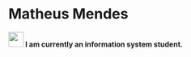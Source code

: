 # Matheus Mendes


<!--a href="http://matheusfmendes.github.io/">
<img align="right" src="https://metrics.lecoq.io/matheusfmendes?base.metadata=0" />
</a-->

<img src="https://user-images.githubusercontent.com/50635097/119244289-5057c900-bb45-11eb-8ee1-1c826488615b.png" width="30px" /><strong> I am currently an information system student.</strong>

<!--a href="http://matheusfmendes.github.io/">
<img align="right" src="https://github-readme-stats.vercel.app/api?username=matheusfmendes&bg_color=22272E&text_color=CDD9E5&count_private=true&show_icons=true&hide_border=true&include_all_commits=true"/> 
</a-->

<!--img src="https://user-images.githubusercontent.com/50635097/119244230-b263fe80-bb44-11eb-9e1e-71116373fb04.png" width="40px"/><br/>I'm a back-end developer, moving towards <strong>fullstack</strong>
<br />
<br />
<br />
<br />
<br />
<br />
<br />
<br />
<br />
<br />
<br />
<br />
<br />
<br />
<br />
<br />
<br />
<h3 align="center">Thanks for visiting my Github :-) Wish you have a good time here! 🎉 Please continue your visit ↓</h3>
<!--<p align="left">
<a href="http://matheusfmendes.github.io/">
  <img src="https://github-readme-stats.vercel.app/api/top-langs/?username=matheusfmendes&layout=compact&bg_color=22272E&text_color=CDD9E5&langs_count=10&hide_border=true" width="330px"/>
</a>
</p>




<!--**matheusfmendes/matheusfmendes** is a ✨ _special_ ✨ repository because its `README.md` (this file) appears on your GitHub profile.

Here are some ideas to get you started:

- 🔭 I’m currently working on ...
- 🌱 I’m currently learning ...
- 👯 I’m looking to collaborate on ...
- 🤔 I’m looking for help with ...
- 💬 Ask me about ...
- 📫 How to reach me: ...
- 😄 Pronouns: ...
- ⚡ Fun fact: ...
--!>
